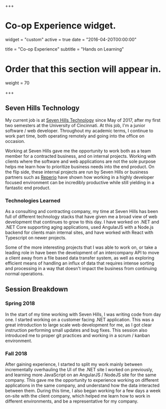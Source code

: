 +++
# Co-op Experience widget.
widget = "custom"
active = true
date = "2016-04-20T00:00:00"

title = "Co-op Experience"
subtitle = "Hands on Learning"

# Order that this section will appear in.
weight = 70

+++

## Seven Hills Technology

My current job is at [Seven Hills Technology](https://sevenhillstechnology.com/) since May of 2017, after my first two semesters at the University of Cincinnati. At this job, I'm a junior software / web developer. Throughout my academic terms, I continue to work part time, both operating remotely and going into the office on occasion.

Working at Seven Hills gave me the opportunity to work both as a team member for a contracted business, and on internal projects. Working with clients where the software and web applications are not the sole purpose helps me learn how to prioritize business needs into the end product. On the flip side, these internal projects are run by Seven Hills or business partners such as [Reperio](https://reper.io/) have shown how working in a highly developer focused environment can be incredibly productive while still yielding in a fantastic end product.

### Technologies Learned

As a consulting and contracting company, my time at Seven Hills has been full of different technology stacks that have given me a broad view of web development that continues to grow to this day. I have worked on .NET and .NET Core supporting aging applications, used AngularJS with a Node.js backend for clients main internal sites, and have worked with React with Typescript on newer projects.

Some of the more interesting projects that I was able to work on, or take a leading role in have been the development of an intercompany API to move a client away from a file based data transfer system, as well as exploring efficient means of handling an influx of data that requires intense sorting and processing in a way that doesn't impact the business from continuing normal operations.

## Session Breakdown

### Spring 2018

In the start of my time working with Seven Hills, I was writing code from day one. I started working on a customer facing .NET application. This was a great introduction to large scale web development for me, as I got clear instruction performing small updates and bug fixes. This session also introduced me to proper git practices and working in a scrum / kanban environment.

### Fall 2018

After gaining experience, I started to split my work mainly between incrementally overhauling the UI of the .NET site I worked on previously, and learning more JavaScript on an AngularJS / NodeJS site for the same company. This gave me the opportunity to experience working on different applications in the same company, and understand how the data interacted between them. During this time, I also began working for a few days a week on-site with the client company, which helped me learn how to work in different environments, and be a representative for my company.

<!--
## Hey look, shortcodes are neat

{{< testshortcode color="blue">}}
    Now I just need to learn how to make my own tables...
{{< /testshortcode >}}

{{< youtube 2xkNJL4gJ9E >}} -->